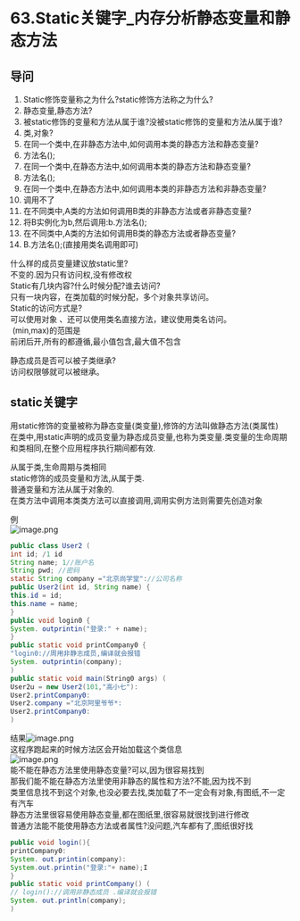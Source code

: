 # 63.Static关键字_内存分析静态变量和静态方法

<a name="oKa7m"></a>
## 导问
1. Static修饰变量称之为什么?static修饰方法称之为什么?
  1. 静态变量,静态方法?
2. 被static修饰的变量和方法从属于谁?没被static修饰的变量和方法从属于谁?
  1. 类,对象?
3. 在同一个类中,在非静态方法中,如何调用本类的静态方法和静态变量?
  1. 方法名();
4. 在同一个类中,在静态方法中,如何调用本类的静态方法和静态变量?
  1. 方法名();
5. 在同一个类中,在静态方法中,如何调用本类的非静态方法和非静态变量?
  1. 调用不了
6. 在不同类中,A类的方法如何调用B类的非静态方法或者非静态变量?
  1. 将B实例化为b,然后调用:b.方法名();
7. 在不同类中,A类的方法如何调用B类的静态方法或者静态变量?
  1. B.方法名();(直接用类名调用即可)

什么样的成员变量建议放static里?<br />不变的.因为只有访问权,没有修改权<br />Static有几块内容?什么时候分配?谁去访问?<br />只有一块内容，在类加载的时候分配，多个对象共享访问。<br />Static的访问方式是?<br />可以使用对象 、还可以使用类名直接方法，建议使用类名访问。<br /> (min,max)的范围是<br />前闭后开,所有的都遵循,最小值包含,最大值不包含

静态成员是否可以被子类继承?<br />访问权限够就可以被继承。

<a name="S8C6H"></a>
## static关键字
用static修饰的变量被称为静态变量(类变量),修饰的方法叫做静态方法(类属性)<br />在类中,用static声明的成员变量为静态成员变量,也称为类变量.类变量的生命周期和类相同,在整个应用程序执行期间都有效.

从属于类,生命周期与类相同<br />static修饰的成员变量和方法,从属于类.<br />普通变量和方法从属于对象的.<br />在类方法中调用本类类方法可以直接调用,调用实例方法则需要先创造对象

例<br />![image.png](https://cdn.nlark.com/yuque/0/2019/png/349894/1559200039585-39c7d421-0cc1-4fc9-a568-579c2c26dc56.png#align=left&display=inline&height=256&name=image.png&originHeight=256&originWidth=257&size=87187&status=done&width=257)

```java
public class User2 (
int id; /1 id
String name; 1//账户名
String pwd; //密码
static String company ="北京尚学堂"://公司名称
public User2(int id, String name) {
this.id = id;
this.name = name;
}
public void login0 {
System. outprintin("登录:" + name);
}
public static void printCompany0 {
"login0://周用非静志成员,编译就会报错
System. outprintin(company);
)
public static void main(String0 args) (
User2u = new User2(101,"高小七"):
User2.printCompany0:
User2.company ="北京阿里爷爷*:
User2.printCompany0:
)
```

结果![image.png](https://cdn.nlark.com/yuque/0/2019/png/349894/1559200069908-d19cfb0f-244d-419e-bbb7-f2df35838683.png#align=left&display=inline&height=32&name=image.png&originHeight=32&originWidth=91&size=5687&status=done&width=91)<br />这程序跑起来的时候方法区会开始加载这个类信息<br />![image.png](https://cdn.nlark.com/yuque/0/2019/png/349894/1559200198010-fd7a9d85-2391-4936-9a3c-26e2c7cd3b7c.png#align=left&display=inline&height=174&name=image.png&originHeight=174&originWidth=183&size=20020&status=done&width=183)<br />能不能在静态方法里使用静态变量?可以,因为很容易找到<br />那我们能不能在静态方法里使用非静态的属性和方法?不能,因为找不到<br />类里信息找不到这个对象,也没必要去找,类加载了不一定会有对象,有图纸,不一定有汽车<br />静态方法里很容易使用静态变量,都在图纸里,很容易就很找到进行修改<br />普通方法能不能使用静态方法或者属性?没问题,汽车都有了,图纸很好找


```java
public void login(){
printCompany0:
System. out.printin(company):
System.out.printin("登录:"+ name);I
}
public static void printCompany() (
// login()://调用非静态成员 .编译就会报错
System. out.println(company);
)
```

